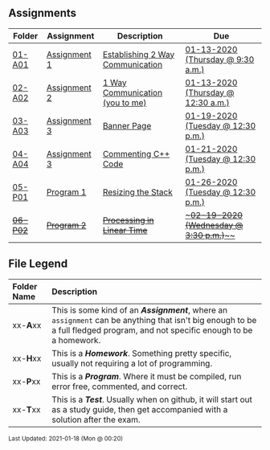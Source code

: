 ## Assignments
| Folder | Assignment | Description | Due|
 | ------------|------------|------------|------------|
 | [01-A01](https://github.com/rugbyprof/3013-Algorithms/tree/master/Assignments/01-A01) | [ Assignment 1 ](https://github.com/rugbyprof/3013-Algorithms/tree/master/Assignments/01-A01) | [ Establishing 2 Way Communication](https://github.com/rugbyprof/3013-Algorithms/tree/master/Assignments/01-A01) | [01-13-2020 (Thursday @ 9:30 a.m.)](https://github.com/rugbyprof/3013-Algorithms/tree/master/Assignments/01-A01) |
 | [02-A02](https://github.com/rugbyprof/3013-Algorithms/tree/master/Assignments/02-A02) | [ Assignment 2 ](https://github.com/rugbyprof/3013-Algorithms/tree/master/Assignments/02-A02) | [ 1 Way Communication (you to me)](https://github.com/rugbyprof/3013-Algorithms/tree/master/Assignments/02-A02) | [01-13-2020 (Thursday @ 12:30 a.m.)](https://github.com/rugbyprof/3013-Algorithms/tree/master/Assignments/02-A02) |
 | [03-A03](https://github.com/rugbyprof/3013-Algorithms/tree/master/Assignments/03-A03) | [ Assignment 3 ](https://github.com/rugbyprof/3013-Algorithms/tree/master/Assignments/03-A03) | [ Banner Page](https://github.com/rugbyprof/3013-Algorithms/tree/master/Assignments/03-A03) | [01-19-2020 (Tuesday @ 12:30 p.m.)](https://github.com/rugbyprof/3013-Algorithms/tree/master/Assignments/03-A03) |
 | [04-A04](https://github.com/rugbyprof/3013-Algorithms/tree/master/Assignments/04-A04) | [ Assignment 3 ](https://github.com/rugbyprof/3013-Algorithms/tree/master/Assignments/04-A04) | [ Commenting C++ Code](https://github.com/rugbyprof/3013-Algorithms/tree/master/Assignments/04-A04) | [01-21-2020 (Tuesday @ 12:30 p.m.)](https://github.com/rugbyprof/3013-Algorithms/tree/master/Assignments/04-A04) |
 | [05-P01](https://github.com/rugbyprof/3013-Algorithms/tree/master/Assignments/05-P01) | [ Program 1 ](https://github.com/rugbyprof/3013-Algorithms/tree/master/Assignments/05-P01) | [ Resizing the Stack](https://github.com/rugbyprof/3013-Algorithms/tree/master/Assignments/05-P01) | [01-26-2020 (Tuesday @ 12:30 p.m.)](https://github.com/rugbyprof/3013-Algorithms/tree/master/Assignments/05-P01) |
 | [~~06-P02~~](https://github.com/rugbyprof/3013-Algorithms/tree/master/Assignments/~~06-P02~~) | [~~Program 2~~](https://github.com/rugbyprof/3013-Algorithms/tree/master/Assignments/~~06-P02~~) | [~~Processing in Linear Time~~](https://github.com/rugbyprof/3013-Algorithms/tree/master/Assignments/~~06-P02~~) | [~~~02-19-2020 (Wednesday @ 3:30 p.m.)~~~~](https://github.com/rugbyprof/3013-Algorithms/tree/master/Assignments/~~06-P02~~) |
 
    
## File Legend

| Folder Name | Description |
|:-----------|:-------------|
|xx-**A**xx | This is some kind of an ***Assignment***, where an `assignment` can be anything that isn't big enough to be a full fledged program, and not specific enough to be a homework. |
|xx-**H**xx | This is a ***Homework***. Something pretty specific, usually not requiring a lot of programming. |
|xx-**P**xx | This is a ***Program***. Where it must be compiled, run error free, commented, and correct. |
|xx-**T**xx | This is a ***Test***. Usually when on github, it will start out as a study guide, then get accompanied with a solution after the exam. |

    
<sup>Last Updated: 2021-01-18 (Mon @ 00:20)</sup>